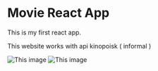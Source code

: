 # Movie React App

This is my first react app. 

This website works with api kinopoisk ( informal ) 

![This image](https://github.com/om04an/Movieland.github.io/blob/master/image_2023-05-14_03-46-48.png) 
![This image](https://github.com/om04an/Movieland.github.io/blob/master/image_2023-05-14_03-53-19.png) 
